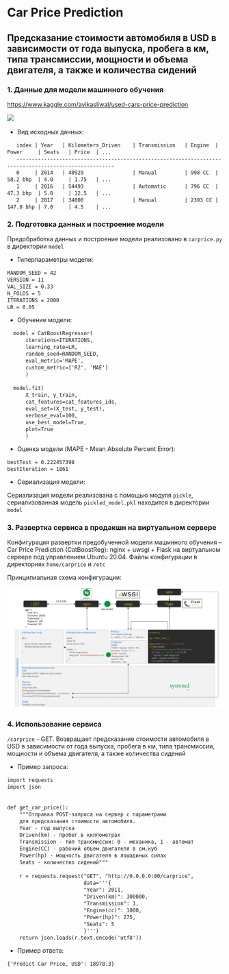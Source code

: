 # Car Price Prediction
## Предсказание стоимости автомобиля в USD в зависимости от года выпуска, пробега в км, типа трансмиссии, мощности и объема двигателя, а также и количества сидений

### 1. Данные для модели машинного обучения
https://www.kaggle.com/avikasliwal/used-cars-price-prediction

![](https://carsweek.ru/upload/medialibrary/853/85340d3ca94151276bcebd5a4db49c8b.jpg)

* Вид исходных данных:

 ```
    index | Year   | Kilometers_Driven    | Transmission   | Engine  | Power     | Seats   | Price  | ...
    ------------------------------------------------------------------------------------------------------
    0     | 2014   | 40929                | Manual         | 998 CC  | 58.2 bhp  | 4.0     | 1.75   | ...
    1     | 2016   | 54493                | Automatic      | 796 CC  | 47.3 bhp  | 5.0     | 12.5   | ...
    2     | 2017   | 34000                | Manual         | 2393 CC | 147.8 bhp | 7.0     | 4.5    | ...
 ```

### 2. Подготовка данных и построение модели
Предобработка данных и построение модели реализовано в `carprice.py` в директории `model`

* Гиперпараметры модели:

```
RANDOM_SEED = 42
VERSION = 11
VAL_SIZE = 0.33
N_FOLDS = 5
ITERATIONS = 2000
LR = 0.05
```

* Обучение модели:

```
  model = CatBoostRegressor(
      iterations=ITERATIONS, 
      learning_rate=LR, 
      random_seed=RANDOM_SEED,
      eval_metric='MAPE', 
      custom_metric=['R2', 'MAE']
      )
  
  model.fit(
      X_train, y_train, 
      cat_features=cat_features_ids,
      eval_set=(X_test, y_test), 
      verbose_eval=100, 
      use_best_model=True, 
      plot=True
      )
```

* Оценка модели (MAPE - Mean Absolute Percent Error):

```
bestTest = 0.222457398
bestIteration = 1861
```

* Сериализация модели:

Сериализация модели реализована с помощью модуля `pickle`, сериализованная модель `pickled_model.pkl` находится в директории `model` 

### 3. Развертка сервиса в продакшн на виртуальном сервере

Конфигурация развертки предобученной модели машинного обучения – Car Price Prediction (CatBoostReg): nginx + uwsgi + Flask на виртуальном сервере под управлением Ubuntu 20.04. Файлы конфигурации в директориях `home/carprice` и `/etc`

Принципиальная схема конфигурации:

![](/service/carprice_service.png)

### 4. Использование сервиса

`/carprice` - GET. Возвращает предсказание стоимости автомобиля в USD в зависимости от года выпуска, пробега в км, типа трансмиссии, мощности и объема двигателя, а также количества сидений

* Пример запроса:

```
import requests
import json


def get_car_price():
    """Отправка POST-запроса на сервер с параметрами
    для предсказания стоимости автомобиля.
    Year - год выпуска
    Driven(km) - пробег в киллометрах
    Transmission - тип трансмиссии: 0 - механика, 1 - автомат
    Engine(CC) - рабочий объем двигателя в см.куб
    Power(hp) - мощность двигателя в лошадиных силах
    Seats - количество сидений"""

    r = requests.request("GET", "http://0.0.0.0:80/carprice",
                         data='''{
                         "Year": 2011, 
                         "Driven(km)": 300000,
                         "Transmission": 1, 
                         "Engine(cc)": 1000,
                         "Power(hp)": 275, 
                         "Seats": 5
                         }''')
    return json.loads(r.text.encode('utf8'))
```

* Пример ответа:

```
{'Predict Car Price, USD': 18978.3}
```
